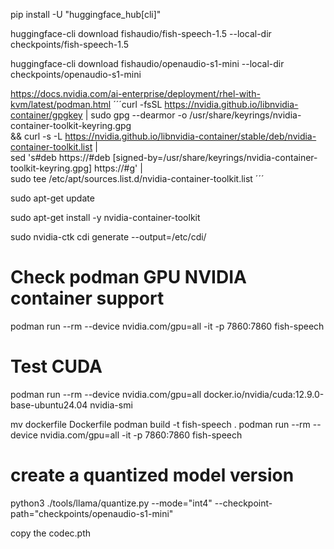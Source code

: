pip install -U "huggingface_hub[cli]"

huggingface-cli download fishaudio/fish-speech-1.5 --local-dir checkpoints/fish-speech-1.5

huggingface-cli download fishaudio/openaudio-s1-mini --local-dir checkpoints/openaudio-s1-mini

https://docs.nvidia.com/ai-enterprise/deployment/rhel-with-kvm/latest/podman.html
´´´curl -fsSL https://nvidia.github.io/libnvidia-container/gpgkey | sudo gpg --dearmor -o /usr/share/keyrings/nvidia-container-toolkit-keyring.gpg \
  && curl -s -L https://nvidia.github.io/libnvidia-container/stable/deb/nvidia-container-toolkit.list | \
    sed 's#deb https://#deb [signed-by=/usr/share/keyrings/nvidia-container-toolkit-keyring.gpg] https://#g' | \
    sudo tee /etc/apt/sources.list.d/nvidia-container-toolkit.list
´´´

sudo apt-get update

sudo apt-get install -y nvidia-container-toolkit

sudo nvidia-ctk cdi generate --output=/etc/cdi/

# Check podman GPU NVIDIA container support
podman run --rm --device nvidia.com/gpu=all -it -p 7860:7860 fish-speech

# Test CUDA
podman run --rm --device nvidia.com/gpu=all docker.io/nvidia/cuda:12.9.0-base-ubuntu24.04 nvidia-smi

mv dockerfile Dockerfile
podman build -t fish-speech .
podman run --rm --device nvidia.com/gpu=all -it -p 7860:7860 fish-speech

# create a quantized model version
python3 ./tools/llama/quantize.py --mode="int4" --checkpoint-path="checkpoints/openaudio-s1-mini"

copy the codec.pth